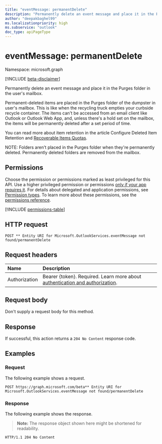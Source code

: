 ```yaml
---
title: "eventMessage: permanentDelete"
description: "Permanently delete an event message and place it in the Purges folder in the user's mailbox."
author: "deepakbaghel99"
ms.localizationpriority: high
ms.subservice: "outlook"
doc_type: apiPageType
---
```


# eventMessage: permanentDelete

Namespace: microsoft.graph

[!INCLUDE [beta-disclaimer](../../includes/beta-disclaimer.md)]

Permanently delete an event message and place it in the Purges folder in the user's mailbox.
 
Permanent-deleted items are placed in the Purges folder of the dumpster in user's mailbox. This is like when the recycling truck empties your curbside recycle container. The items can't be accessed from an email client like Outlook or Outlook Web App, and, unless there's a hold set on the mailbox, the items will be permanently deleted after a set period of time.

You can read more about item retention in the article Configure Deleted Item Retention and [Recoverable Items Quotas](https://technet.microsoft.com/library/ee364752%28v=exchg.150%29.aspx).

NOTE: Folders aren't placed in the Purges folder when they're permanently deleted. Permanently deleted folders are removed from the mailbox.

## Permissions

Choose the permission or permissions marked as least privileged for this API. Use a higher privileged permission or permissions [only if your app requires it](/graph/permissions-overview#best-practices-for-using-microsoft-graph-permissions). For details about delegated and application permissions, see [Permission types](/graph/permissions-overview#permission-types). To learn more about these permissions, see the [permissions reference](/graph/permissions-reference).

<!-- {
  "blockType": "permissions",
  "name": "eventmessage-permanentdelete-permissions"
}
-->
[!INCLUDE [permissions-table](../includes/permissions/eventmessage-permanentdelete-permissions.md)]

## HTTP request

<!-- {
  "blockType": "ignored"
}
-->
``` http
POST ** Entity URI for Microsoft.OutlookServices.eventMessage not found/permanentDelete
```

## Request headers

|Name|Description|
|:---|:---|
|Authorization|Bearer {token}. Required. Learn more about [authentication and authorization](/graph/auth/auth-concepts).|

## Request body

Don't supply a request body for this method.

## Response

If successful, this action returns a `204 No Content` response code.

## Examples

### Request

The following example shows a request.
<!-- {
  "blockType": "request",
  "name": "eventmessagethis.permanentdelete"
}
-->
``` http
POST https://graph.microsoft.com/beta** Entity URI for Microsoft.OutlookServices.eventMessage not found/permanentDelete
```


### Response

The following example shows the response.
>**Note:** The response object shown here might be shortened for readability.
<!-- {
  "blockType": "response",
  "truncated": true
}
-->
``` http
HTTP/1.1 204 No Content
```

